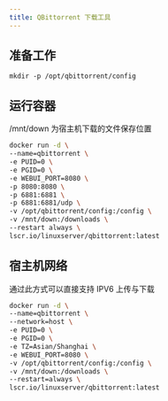 ```yaml
---
title: QBittorrent 下载工具
---
```


## 准备工作

`mkdir -p /opt/qbittorrent/config`

## 运行容器

/mnt/down 为宿主机下载的文件保存位置

```bash
docker run -d \
--name=qbittorrent \
-e PUID=0 \
-e PGID=0 \
-e WEBUI_PORT=8080 \
-p 8080:8080 \
-p 6881:6881 \
-p 6881:6881/udp \
-v /opt/qbittorrent/config:/config \
-v /mnt/down:/downloads \
--restart always \
lscr.io/linuxserver/qbittorrent:latest
```

## 宿主机网络

通过此方式可以直接支持 IPV6 上传与下载

```bash
docker run -d \
--name=qbittorrent \
--network=host \
-e PUID=0 \
-e PGID=0 \
-e TZ=Asian/Shanghai \
-e WEBUI_PORT=8080 \
-v /opt/qbittorrent/config:/config \
-v /mnt/down:/downloads \
--restart=always \
lscr.io/linuxserver/qbittorrent:latest
```
